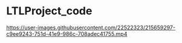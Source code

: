 # LTLProject_code


https://user-images.githubusercontent.com/22522323/215659297-c9ee9243-751d-41e9-986c-708adec41755.mp4

